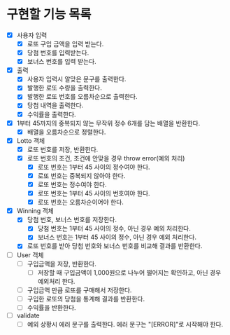# 구현할 기능 목록
- [x] 사용자 입력
    - [x] 로또 구입 금액을 입력 받는다. 
    - [x] 당첨 번호를 입력받는다.
    - [x] 보너스 번호를 입력 받는다.
- [x] 출력
    - [x] 사용자 입력시 알맞은 문구를 출력한다.   
    - [x] 발행한 로또 수량을 출력한다.
    - [x] 발행한 로또 번호를 오름차순으로 출력한다.
    - [x] 당첨 내역을 출력한다.
    - [x] 수익률을 출력한다.
- [x] 1부터 45까지의 중복되지 않는 무작위 정수 6개를 담는 배열을 반환한다.
    - [x] 배열을 오름차순으로 정렬한다.
- [x] Lotto 객체
    - [x] 로또 번호를 저장, 반환한다.
    - [x] 로또 번호의 조건, 조건에 안맞을 경우 throw error(예외 처리)
        - [x] 로또 번호는 1부터 45 사이의 정수여야 한다.
        - [x] 로또 번호는 중복되지 않아야 한다.
        - [x] 로또 번호는 정수여야 한다.
        - [x] 로또 번호는 1부터 45 사이의 번호여야 한다.
        - [x] 로또 번호는 오름차순이어야 한다.
- [x] Winning 객체
    - [x] 당첨 번호, 보너스 번호를 저장한다.
        - [x] 당첨 번호는 1부터 45 사이의 정수, 아닌 경우 예외 처리한다.
        - [x] 보너스 번호는 1부터 45 사이의 정수, 아닌 경우 예외 처리한다.
    - [x] 로또 번호를 받아 당첨 번호와 보너스 번호를 비교해 결과를 반환한다.
- [ ] User 객체
    - [ ] 구입금액을 저장, 반환한다.
        - [ ] 저장할 때 구입금액이 1,000원으로 나누어 떨어지는 확인하고, 아닌 경우 예외처리 한다.
    - [ ] 구입금액 만큼 로또를 구매해서 저장한다.
    - [ ] 구입한 로또의 당첨을 통계해 결과를 반환한다.
    - [ ] 수익률을 반환한다.
- [ ] validate
    - [ ] 예외 상황시 에러 문구를 출력한다. 에러 문구는 "[ERROR]"로 시작해야 한다.